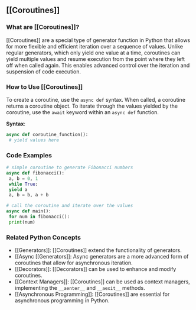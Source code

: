 ## [[Coroutines]]

### What are [[Coroutines]]?
 [[Coroutines]] are a special type of generator function in Python that allows for more flexible and efficient iteration over a sequence of values. Unlike regular generators, which only yield one value at a time, coroutines can yield multiple values and resume execution from the point where they left off when called again. This enables advanced control over the iteration and suspension of code execution.

### How to Use [[Coroutines]]
To create a coroutine, use the `async def` syntax. When called, a coroutine returns a coroutine object. To iterate through the values yielded by the coroutine, use the `await` keyword within an `async def` function.

**Syntax**:
```python
async def coroutine_function():
 # yield values here
```

### Code Examples
```python
# simple coroutine to generate Fibonacci numbers
async def fibonacci():
 a, b = 0, 1
 while True:
 yield a
 a, b = b, a + b
```

```python
# call the coroutine and iterate over the values
async def main():
 for num in fibonacci():
 print(num)
```

### Related Python Concepts

- [[Generators]]: [[Coroutines]] extend the functionality of generators.
- [[Async [[Generators]]: Async generators are a more advanced form of coroutines that allow for asynchronous iteration.
- [[Decorators]]: [[Decorators]] can be used to enhance and modify coroutines.
- [[Context Managers]]: [[Coroutines]] can be used as context managers, implementing the `__aenter__` and `__aexit__` methods.
- [[Asynchronous Programming]]: [[Coroutines]] are essential for asynchronous programming in Python.